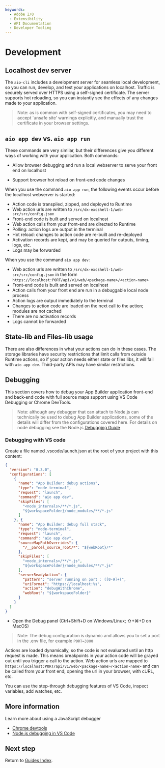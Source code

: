 ```yaml
---
keywords:
  - Adobe I/O
  - Extensibility
  - API Documentation
  - Developer Tooling
---
```


# Development

## Localhost dev server

The `aio-cli` includes a development server for seamless local development, so you can run, develop, and test your applications on localhost. Traffic is securely served over HTTPS using a self-signed certificate. The server supports hot reloading, so you can instantly see the effects of any changes made to your application.

> Note: as is common with self-signed certificates, you may need to accept 'unsafe site' warnings explicitly, and manually trust the certificate in your browser settings.

## `aio app dev` vs. `aio app run`

These commands are very similar, but their differences give you different ways of working with your application. Both commands:

- Allow  browser debugging and run a local webserver to serve your front end on localhost

- Support browser hot reload on front-end code changes

When you use the command `aio app run`, the following events occur before the localhost webserver is started:

- Action code is transpiled, zipped, and deployed to Runtime
- Web action urls are written to `/src/dx-excshell-1/web-src/src/config.json`
- Front-end code is built and served on localhost
- Web action calls from your front-end are directed to Runtime
- Polling: action logs are output in the terminal
- Hot reload: changes to action code are re-built and re-deployed
- Activation records are kept, and may be queried for outputs, timing, logs, etc.
- Logs may be forwarded

When you use the command `aio app dev`:

- Web action urls are written to `/src/dx-excshell-1/web-src/src/config.json` in the form `https://localhost:PORT/api/v1/web/<package-name>/<action-name>`
- Front-end code is built and served on localhost
- Action calls from your front end are run in a debuggable local node process
- Action logs are output immediately to the terminal
- Changes to action code are loaded on the next call to the action; modules are not cached
- There are no activation records
- Logs cannot be forwarded

## State-lib and Files-lib usage

There are also differences in what your actions can do in these cases. The storage libraries have security restrictions that limit calls from outside Runtime actions, so if your action needs either state or files libs, it will fail with `aio app dev`.  Third-party APIs may have similar restrictions.

## Debugging

This section covers how to debug your App Builder application front-end and back-end code with full source maps support using VS Code Debugging or Chrome DevTools.

> Note: although any debugger that can attach to Node.js can technically be used to debug App Builder applications, some of the details will differ from the configurations covered here. For details on node debugging see the Node.js [Debugging Guide](https://nodejs.org/en/learn/getting-started/debugging)

### Debugging with VS code

Create a file named .vscode/launch.json at the root of your project with this content:

```json
{
  "version": "0.3.0",
  "configurations": [
    {
      "name": "App Builder: debug actions",
      "type": "node-terminal",
      "request": "launch",
      "command": "aio app dev",
      "skipFiles": [
        "<node_internals>/**/*.js",
        "${workspaceFolder}/node_modules/**/*.js"
      ]
    }, {
      "name": "App Builder: debug full stack",
      "type": "node-terminal",
      "request": "launch",
      "command": "aio app dev",
      "sourceMapPathOverrides": {
        "/__parcel_source_root/*": "${webRoot}/*"
      },
      "skipFiles": [
        "<node_internals>/**/*.js",
        "${workspaceFolder}/node_modules/**/*.js"
      ],
      "serverReadyAction": {
        "pattern": "server running on port : ([0-9]+)",
        "uriFormat": "https://localhost:%s",
        "action": "debugWithChrome",
        "webRoot": "${workspaceFolder}"
      }
    }
  ]
}
```

- Open the Debug panel (Ctrl+Shift+D on Windows/Linux; ⇧+⌘+D on MacOS)

> Note: The debug configuration is dynamic and allows you to set a port in the .env file, for example `PORT=3000`

Actions are loaded dynamically, so the code is not evaluated until an http request is made.  This means breakpoints in your action code will be grayed out until you trigger a call to the action. Web action urls are mapped to `https://localhost:PORT/api/v1/web/<package-name>/<action-name>` and can be called from your front end, opening the url in your browser, with cURL, etc.

You can use the step-through debugging features of VS Code, inspect variables, add watches, etc.

## More information

Learn more about using a JavaScript debugger

- [Chrome devtools](https://developer.chrome.com/docs/devtools/)
- [Node.js debugging in VS Code](https://code.visualstudio.com/docs/nodejs/nodejs-debugging)

## Next step

Return to [Guides Index](../guides_index.md).
